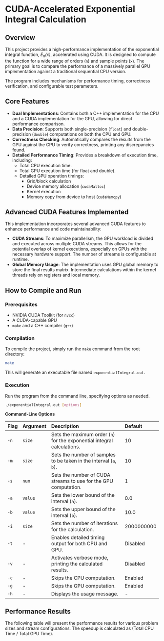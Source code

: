 # CUDA-Accelerated Exponential Integral Calculation

## Overview

This project provides a high-performance implementation of the exponential integral function, *E<sub>n</sub>(x)*, accelerated using CUDA. It is designed to compute the function for a wide range of orders (`n`) and sample points (`x`). The primary goal is to compare the performance of a massively parallel GPU implementation against a traditional sequential CPU version.

The program includes mechanisms for performance timing, correctness verification, and configurable test parameters.

## Core Features

* **Dual Implementations**: Contains both a C++ implementation for the CPU and a CUDA implementation for the GPU, allowing for direct performance comparison.
* **Data Precision**: Supports both single-precision (`float`) and double-precision (`double`) computations on both the CPU and GPU.
* **Correctness Checking**: Automatically compares the results from the GPU against the CPU to verify correctness, printing any discrepancies found.
* **Detailed Performance Timing**: Provides a breakdown of execution time, including:
    * Total CPU execution time.
    * Total GPU execution time (for float and double).
    * Detailed GPU operation timings:
        * Grid/block calculation
        * Device memory allocation (`cudaMalloc`)
        * Kernel execution
        * Memory copy from device to host (`cudaMemcpy`)

## Advanced CUDA Features Implemented

This implementation incorporates several advanced CUDA features to enhance performance and code maintainability:

* **CUDA Streams**: To maximize parallelism, the GPU workload is divided and executed across multiple CUDA streams. This allows for the potential overlap of kernel executions, especially on GPUs with the necessary hardware support. The number of streams is configurable at runtime.
* **Global Memory Usage**: The implementation uses GPU global memory to store the final results matrix. Intermediate calculations within the kernel threads rely on registers and local memory.

## How to Compile and Run

### Prerequisites

* NVIDIA CUDA Toolkit (for `nvcc`)
* A CUDA-capable GPU
* `make` and a C++ compiler (`g++`)

### Compilation

To compile the project, simply run the `make` command from the root directory:

```sh
make
```

This will generate an executable file named `exponentialIntegral.out`.

### Execution

Run the program from the command line, specifying options as needed.

```sh
./exponentialIntegral.out [options]
```

**Command-Line Options**

| Flag | Argument | Description | Default |
| :--- | :--- | :--- | :--- |
| `-n` | `size` | Sets the maximum order (`n`) for the exponential integral calculations. | 10 |
| `-m` | `size` | Sets the number of samples to be taken in the interval (`a`, `b`). | 10 |
| `-s` | `num` | Sets the number of CUDA streams to use for the GPU computation. | 1 |
| `-a` | `value` | Sets the lower bound of the interval (`a`). | 0.0 |
| `-b` | `value` | Sets the upper bound of the interval (`b`). | 10.0 |
| `-i` | `size` | Sets the number of iterations for the calculation. | 2000000000 |
| `-t` | - | Enables detailed timing output for both CPU and GPU. | Disabled |
| `-v` | - | Activates verbose mode, printing the calculated results. | Disabled |
| `-c` | - | Skips the CPU computation. | Enabled |
| `-g` | - | Skips the GPU computation. | Enabled |
| `-h` | - | Displays the usage message. | - |

## Performance Results

The following table will present the performance results for various problem sizes and stream configurations. The speedup is calculated as (Total CPU Time / Total GPU Time).

